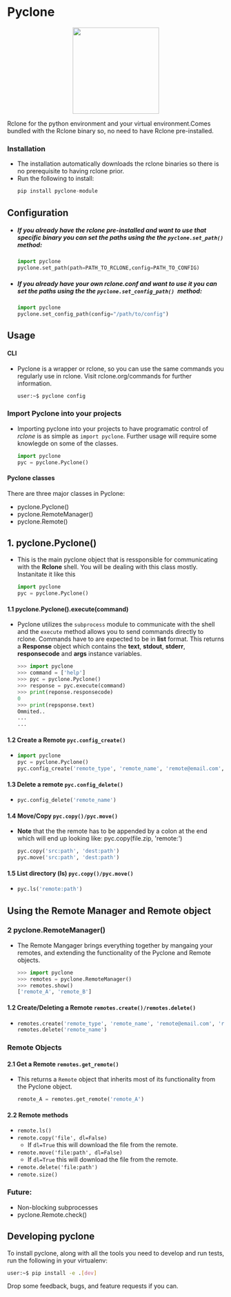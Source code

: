 # Pyclone

<p align="center">
  <img  height="200px" src="https://i.gyazo.com/895208fd1863d4ab41f61d0bae8fa7c7.png" />
</p>

Rclone for the python environment and your virtual environment.Comes bundled with the Rclone binary so, no need to have Rclone pre-installed.

###   Installation

- The installation automatically downloads the rclone binaries so there is no prerequisite to having rclone prior.
- Run the following to install:
    ```python
    pip install pyclone-module
    ```
    
## Configuration

- ##### If you already have the rclone pre-installed and want to use that specific binary you can set the paths using the the `pyclone.set_path() `method:

    ```python
    import pyclone
    pyclone.set_path(path=PATH_TO_RCLONE,config=PATH_TO_CONFIG)
    ```
- ##### If you already have your own rclone.conf and want to use it you can set the paths using the the `pyclone.set_config_path() `method:

    ```python
    import pyclone
    pyclone.set_config_path(config="/path/to/config")
    ```

## Usage

#### CLI

- Pyclone is a wrapper or rclone, so you can use the same commands you regularly use in rclone. Visit rclone.org/commands for further information.

    ```bash
    user:~$ pyclone config
    ```
    
### Import Pyclone into your projects

- Importing pyclone into your projects to have programatic control of *rclone* is as simple as `import pyclone`. Further usage will require some knowlegde on some of the classes.

    ```python
    import pyclone
    pyc = pyclone.Pyclone()
    ```

#### Pyclone classes

There are three major classes in Pyclone:

- pyclone.Pyclone()
- pyclone.RemoteManager()
- pyclone.Remote()

## 1. pyclone.Pyclone()

- This is the main pyclone object that is ressponsible for communicating with the **Rclone** shell. You will be dealing with this class mostly. Instanitate it like this

    ```python
    import pyclone
    pyc = pyclone.Pyclone()
    ```

#### 1.1 pyclone.Pyclone().execute(command)

- Pyclone utilizes the `subprocess` module to communicate with the shell and the `execute` method allows you to send commands directly to rclone. Commands have to are expected to be in **list** format. This returns a **Response** object which contains the **text**, **stdout**, **stderr**, **responsecode** and **args** instance variables. 

    ```python
    >>> import pyclone
    >>> command = ['help']
    >>> pyc = pyclone.Pyclone()
    >>> response = pyc.execute(command)
    >>> print(reponse.responsecode)
    0 
    >>> print(repsponse.text)
    Ommited..
    ...
    ...
    ```

#### 1.2 Create a Remote `pyc.config_create()`

- 
    ```python
    import pyclone
    pyc = pyclone.Pyclone()
    pyc.config_create('remote_type', 'remote_name', 'remote@email.com', 'remote_pass')
    ```

#### 1.3 Delete a remote `pyc.config_delete()`

- 
    ```python
    pyc.config_delete('remote_name')
    ```

#### 1.4 Move/Copy `pyc.copy()/pyc.move()`

- **Note** that the the remote has to be appended by a colon at the end which will end up looking like:
pyc.copy(file.zip, 'remote:')

    ```python
    pyc.copy('src:path', 'dest:path')
    pyc.move('src:path', 'dest:path')
    ```
#### 1.5 List directory (ls) `pyc.copy()/pyc.move()`
- 
    ```python
    pyc.ls('remote:path')
    ```

## Using the Remote Manager and Remote object

### 2 pyclone.RemoteManager()

- The Remote Mangager brings everything together by mangaing your remotes, and extending the functionality of the Pyclone and Remote objects.

    ```python
    >>> import pyclone
    >>> remotes = pyclone.RemoteManager()
    >>> remotes.show()
    ['remote_A', 'remote_B']
    ```

#### 1.2 Create/Deleting a Remote `remotes.create()/remotes.delete()`

- 
    ```python
    remotes.create('remote_type', 'remote_name', 'remote@email.com', 'remote_pass')
    remotes.delete('remote_name')
    ```

### Remote Objects

#### 2.1 Get a Remote `remotes.get_remote()`

- This returns a `Remote` object that inherits most of its functionality from the Pyclone object.

    ```python
    remote_A = remotes.get_remote('remote_A')
    ```

#### 2.2 Remote methods

- `remote.ls()`
- `remote.copy('file', dl=False)`
    - If `dl=True` this will download the file from the remote.
- `remote.move('file:path', dl=False)`
    - If `dl=True` this will download the file from the remote. 
- `remote.delete('file:path')`
- `remote.size()`

### Future:

- Non-blocking subprocesses
- pyclone.Remote.check()

## Developing pyclone

To install pyclone, along with all the tools you need to develop and run tests, run the following in your virtualenv:

```bash
user:~$ pip install -e .[dev]
```

Drop some feedback, bugs, and feature requests if you can.
